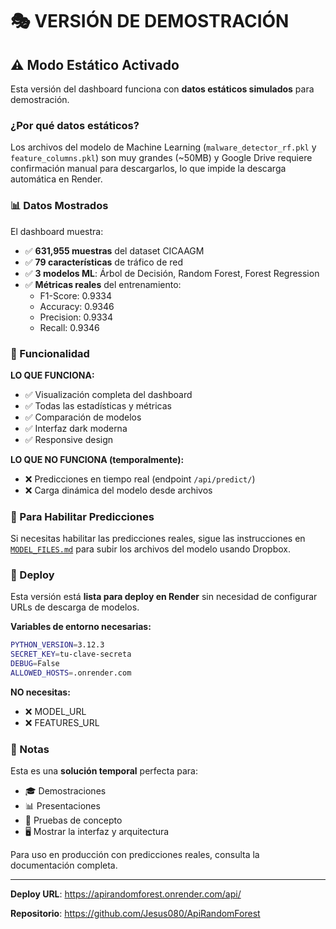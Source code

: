# 🎭 VERSIÓN DE DEMOSTRACIÓN

## ⚠️ Modo Estático Activado

Esta versión del dashboard funciona con **datos estáticos simulados** para demostración.

### ¿Por qué datos estáticos?

Los archivos del modelo de Machine Learning (`malware_detector_rf.pkl` y `feature_columns.pkl`) son muy grandes (~50MB) y Google Drive requiere confirmación manual para descargarlos, lo que impide la descarga automática en Render.

### 📊 Datos Mostrados

El dashboard muestra:
- ✅ **631,955 muestras** del dataset CICAAGM
- ✅ **79 características** de tráfico de red
- ✅ **3 modelos ML**: Árbol de Decisión, Random Forest, Forest Regression
- ✅ **Métricas reales** del entrenamiento:
  - F1-Score: 0.9334
  - Accuracy: 0.9346
  - Precision: 0.9334
  - Recall: 0.9346

### 🎯 Funcionalidad

**LO QUE FUNCIONA:**
- ✅ Visualización completa del dashboard
- ✅ Todas las estadísticas y métricas
- ✅ Comparación de modelos
- ✅ Interfaz dark moderna
- ✅ Responsive design

**LO QUE NO FUNCIONA (temporalmente):**
- ❌ Predicciones en tiempo real (endpoint `/api/predict/`)
- ❌ Carga dinámica del modelo desde archivos

### 🔧 Para Habilitar Predicciones

Si necesitas habilitar las predicciones reales, sigue las instrucciones en [`MODEL_FILES.md`](MODEL_FILES.md) para subir los archivos del modelo usando Dropbox.

### 🚀 Deploy

Esta versión está **lista para deploy en Render** sin necesidad de configurar URLs de descarga de modelos.

**Variables de entorno necesarias:**
```bash
PYTHON_VERSION=3.12.3
SECRET_KEY=tu-clave-secreta
DEBUG=False
ALLOWED_HOSTS=.onrender.com
```

**NO necesitas:**
- ❌ MODEL_URL
- ❌ FEATURES_URL

### 📝 Notas

Esta es una **solución temporal** perfecta para:
- 🎓 Demostraciones
- 📊 Presentaciones
- 🎯 Pruebas de concepto
- 🖥️ Mostrar la interfaz y arquitectura

Para uso en producción con predicciones reales, consulta la documentación completa.

---

**Deploy URL**: https://apirandomforest.onrender.com/api/

**Repositorio**: https://github.com/Jesus080/ApiRandomForest
